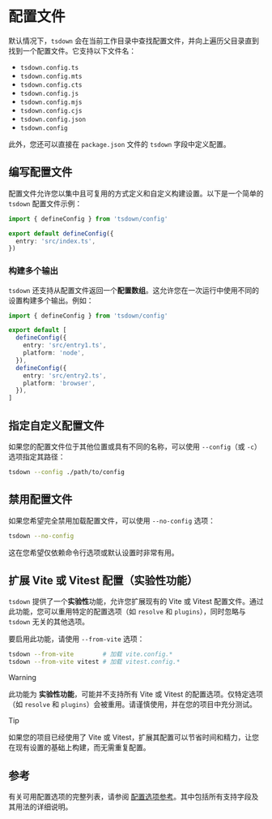 # 配置文件

默认情况下，`tsdown` 会在当前工作目录中查找配置文件，并向上遍历父目录直到找到一个配置文件。它支持以下文件名：

- `tsdown.config.ts`
- `tsdown.config.mts`
- `tsdown.config.cts`
- `tsdown.config.js`
- `tsdown.config.mjs`
- `tsdown.config.cjs`
- `tsdown.config.json`
- `tsdown.config`

此外，您还可以直接在 `package.json` 文件的 `tsdown` 字段中定义配置。

## 编写配置文件

配置文件允许您以集中且可复用的方式定义和自定义构建设置。以下是一个简单的 `tsdown` 配置文件示例：

```ts [tsdown.config.ts]
import { defineConfig } from 'tsdown/config'

export default defineConfig({
  entry: 'src/index.ts',
})
```

### 构建多个输出

`tsdown` 还支持从配置文件返回一个**配置数组**。这允许您在一次运行中使用不同的设置构建多个输出。例如：

```ts [tsdown.config.ts]
import { defineConfig } from 'tsdown/config'

export default [
  defineConfig({
    entry: 'src/entry1.ts',
    platform: 'node',
  }),
  defineConfig({
    entry: 'src/entry2.ts',
    platform: 'browser',
  }),
]
```

## 指定自定义配置文件

如果您的配置文件位于其他位置或具有不同的名称，可以使用 `--config`（或 `-c`）选项指定其路径：

```bash
tsdown --config ./path/to/config
```

## 禁用配置文件

如果您希望完全禁用加载配置文件，可以使用 `--no-config` 选项：

```bash
tsdown --no-config
```

这在您希望仅依赖命令行选项或默认设置时非常有用。

## 扩展 Vite 或 Vitest 配置（实验性功能）

`tsdown` 提供了一个**实验性**功能，允许您扩展现有的 Vite 或 Vitest 配置文件。通过此功能，您可以重用特定的配置选项（如 `resolve` 和 `plugins`），同时忽略与 `tsdown` 无关的其他选项。

要启用此功能，请使用 `--from-vite` 选项：

```bash
tsdown --from-vite        # 加载 vite.config.*
tsdown --from-vite vitest # 加载 vitest.config.*
```

> [!WARNING]
> 此功能为 **实验性功能**，可能并不支持所有 Vite 或 Vitest 的配置选项。仅特定选项（如 `resolve` 和 `plugins`）会被重用。请谨慎使用，并在您的项目中充分测试。

> [!TIP]
> 如果您的项目已经使用了 Vite 或 Vitest，扩展其配置可以节省时间和精力，让您在现有设置的基础上构建，而无需重复配置。

## 参考

有关可用配置选项的完整列表，请参阅 [配置选项参考](../reference/config-options.md)。其中包括所有支持字段及其用法的详细说明。
